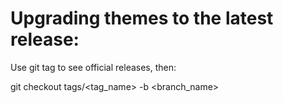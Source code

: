 # Upgrading themes to the latest release:

Use git tag to see official releases, then:

git checkout tags/<tag_name> -b <branch_name>
